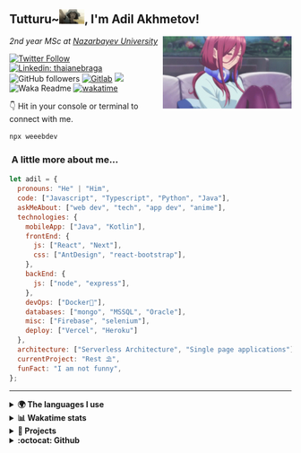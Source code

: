 <h2>Tutturu~<img src="img/tuturu.gif" width="45" alt="">, I'm Adil Akhmetov! <img src="img/miku-dance.gif" width="50" alt=""></h2>
<img align='right' src="img/miku.gif" width="230" alt="">
<p><em>2nd year MSc at <a href="https://nu.edu.kz/">Nazarbayev University</a>
<a href="https://sdu.edu.kz/"><img src="img/sdu-ahegao.svg" align="right" width="100" alt=""></a>
</em></p>

[![Twitter Follow](https://img.shields.io/twitter/follow/weeebdev?label=Follow)](https://twitter.com/intent/follow?screen_name=weeebdev)
[![Linkedin: thaianebraga](https://img.shields.io/badge/-adildev-blue?style=flat-square&logo=Linkedin&logoColor=white&link=https://www.linkedin.com/in/adildev/)](https://www.linkedin.com/in/adildev/)
![GitHub followers](https://img.shields.io/github/followers/weeebdev?label=Follow&style=flat-square)
[![Gitlab](https://img.shields.io/badge/Gitlab-weeebdev-orange?style=flat-square&logo=gitlab)](https://gitlab.com/weeebdev)
![](https://visitor-badge.glitch.me/badge?page_id=weeebdev.weeebdev)
![Waka Readme](https://github.com/weeebdev/weeebdev/workflows/Waka%20Readme/badge.svg)
[![wakatime](https://wakatime.com/badge/user/1fb6390f-222e-4088-8de8-840ef1443858.svg)](https://wakatime.com/@1fb6390f-222e-4088-8de8-840ef1443858)
<!-- [![Leetcode badge](https://leetcode-badge.chyroc.cn/?name=user3449f)](https://leetcode.com/user3449f/) -->

👇 Hit in your console or terminal to connect with me.

```bash
npx weeebdev
```

### <img src="https://media.giphy.com/media/VgCDAzcKvsR6OM0uWg/giphy.gif" width="50" alt=""> A little more about me...

```javascript
let adil = {
  pronouns: "He" | "Him",
  code: ["Javascript", "Typescript", "Python", "Java"],
  askMeAbout: ["web dev", "tech", "app dev", "anime"],
  technologies: {
    mobileApp: ["Java", "Kotlin"],
    frontEnd: {
      js: ["React", "Next"],
      css: ["AntDesign", "react-bootstrap"],
    },
    backEnd: {
      js: ["node", "express"],
    },
    devOps: ["Docker🐳"],
    databases: ["mongo", "MSSQL", "Oracle"],
    misc: ["Firebase", "selenium"],
    deploy: ["Vercel", "Heroku"]
  },
  architecture: ["Serverless Architecture", "Single page applications"],
  currentProject: "Rest ⛱",
  funFact: "I am not funny",
};
```

---

<details>
  <summary><b>🌍 The languages I use</b></summary>
  <hr>
  
  
| ⏰ Past month | ⌛️ Past Year |
|---|---|
| <a href="https://wakatime.com/@adildev"><img src="https://wakatime.com/share/@adilDev/4ebe423a-b427-4031-b073-d221b9528df7.svg" height="300px"></a> | <a href="https://wakatime.com/@adildev"><img src="https://wakatime.com/share/@adilDev/1b4a30f1-9a7f-47fe-b8d2-0fc90f37fcd3.svg" height="300px"></a> |
</details>

<details>
<summary><b>📊 Wakatime stats</b><br></summary>
<div>
<hr/>

<!--START_SECTION:waka-->
![Code Time](http://img.shields.io/badge/Code%20Time-4%2C586%20hrs%2048%20mins-blue)

![Profile Views](http://img.shields.io/badge/Profile%20Views-1-blue)

![Lines of code](https://img.shields.io/badge/From%20Hello%20World%20I%27ve%20Written-9.1%20million%20lines%20of%20code-blue)

**🐱 My GitHub Data** 

> 📦 545.7 kB Used in GitHub's Storage 
 > 
> 🏆 887 Contributions in the Year 2024
 > 
> 💼 Opted to Hire
 > 
> 📜 62 Public Repositories 
 > 
> 🔑 14 Private Repositories 
 > 
**I'm an Early 🐤** 

```text
🌞 Morning                393 commits         █░░░░░░░░░░░░░░░░░░░░░░░░   04.90 % 
🌆 Daytime                3829 commits        ████████████░░░░░░░░░░░░░   47.78 % 
🌃 Evening                3121 commits        ██████████░░░░░░░░░░░░░░░   38.95 % 
🌙 Night                  670 commits         ██░░░░░░░░░░░░░░░░░░░░░░░   08.36 % 
```
📅 **I'm Most Productive on Tuesday** 

```text
Monday                   942 commits         ███░░░░░░░░░░░░░░░░░░░░░░   11.76 % 
Tuesday                  2060 commits        ██████░░░░░░░░░░░░░░░░░░░   25.71 % 
Wednesday                930 commits         ███░░░░░░░░░░░░░░░░░░░░░░   11.61 % 
Thursday                 1076 commits        ███░░░░░░░░░░░░░░░░░░░░░░   13.43 % 
Friday                   438 commits         █░░░░░░░░░░░░░░░░░░░░░░░░   05.47 % 
Saturday                 855 commits         ███░░░░░░░░░░░░░░░░░░░░░░   10.67 % 
Sunday                   1712 commits        █████░░░░░░░░░░░░░░░░░░░░   21.37 % 
```


📊 **This Week I Spent My Time On** 

```text
🕑︎ Time Zone: Asia/Almaty

💬 Programming Languages: 
Other                    30 hrs 53 mins      ███████████████████░░░░░░   74.06 % 
C++                      3 hrs 31 mins       ██░░░░░░░░░░░░░░░░░░░░░░░   08.43 % 
Markdown                 2 hrs 16 mins       █░░░░░░░░░░░░░░░░░░░░░░░░   05.46 % 
Lua                      2 hrs 2 mins        █░░░░░░░░░░░░░░░░░░░░░░░░   04.88 % 
TeX                      1 hr 48 mins        █░░░░░░░░░░░░░░░░░░░░░░░░   04.33 % 

🔥 Editors: 
Chrome                   24 hrs 46 mins      ███████████████░░░░░░░░░░   59.46 % 
Neovim                   8 hrs 29 mins       █████░░░░░░░░░░░░░░░░░░░░   20.38 % 
fish                     5 hrs 46 mins       ███░░░░░░░░░░░░░░░░░░░░░░   13.86 % 
Obsidian                 2 hrs 16 mins       █░░░░░░░░░░░░░░░░░░░░░░░░   05.47 % 
Notes                    20 mins             ░░░░░░░░░░░░░░░░░░░░░░░░░   00.80 % 

🐱‍💻 Projects: 
Terminal                 11 hrs 40 mins      ███████░░░░░░░░░░░░░░░░░░   28.01 % 
contests                 6 hrs 41 mins       ████░░░░░░░░░░░░░░░░░░░░░   16.06 % 
thesis                   5 hrs 12 mins       ███░░░░░░░░░░░░░░░░░░░░░░   12.50 % 
Writing                  4 hrs 14 mins       ███░░░░░░░░░░░░░░░░░░░░░░   10.17 % 
Unknown Project          2 hrs 58 mins       ██░░░░░░░░░░░░░░░░░░░░░░░   07.15 % 

💻 Operating System: 
Mac                      41 hrs 39 mins      █████████████████████████   100.00 % 
```

**I Mostly Code in Jupyter Notebook** 

```text
HTML                     9 repos             ██░░░░░░░░░░░░░░░░░░░░░░░   09.78 % 
Python                   4 repos             █░░░░░░░░░░░░░░░░░░░░░░░░   04.35 % 
Lua                      2 repos             █░░░░░░░░░░░░░░░░░░░░░░░░   02.17 % 
C++                      1 repo              ░░░░░░░░░░░░░░░░░░░░░░░░░   01.09 % 
Promela                  1 repo              ░░░░░░░░░░░░░░░░░░░░░░░░░   01.09 % 
```



**Timeline**

![Lines of Code chart](https://raw.githubusercontent.com/weeebdev/weeebdev/master/assets/bar_graph.png)


 Last Updated on 02/06/2024 01:25:53 UTC
<!--END_SECTION:waka-->
</div>
</details>

<details>
<summary><b>🧾 Projects</b></summary>
<hr>

|Project|Status|
|---|---|
|[![ReadMe Card](https://github-readme-stats.vercel.app/api/pin/?username=weeebdev&repo=waifu.pics&theme=dracula)](https://github.com/weeebdev/waifu.pics)|[![time tracker](https://wakatime.com/badge/github/weeebdev/waifu.pics.svg)](https://wakatime.com/badge/github/weeebdev/waifu.pics)|
|[![ReadMe Card](https://github-readme-stats.vercel.app/api/pin/?username=mentor-ship&repo=mentorship&theme=dracula)](https://github.com/Mentor-ship/Mentorship)|[![time tracker](https://wakatime.com/badge/github/Mentor-ship/Mentorship.svg)](https://wakatime.com/badge/github/Mentor-ship/Mentorship)|
|[![ReadMe Card](https://github-readme-stats.vercel.app/api/pin/?username=masters-and-Abu&repo=tolqyn&theme=dracula)](https://github.com/Masters-and-Abu/Tolqyn)|[![time tracker](https://wakatime.com/badge/github/Masters-and-Abu/Tolqyn.svg)](https://wakatime.com/badge/github/Masters-and-Abu/Tolqyn)|
|[![ReadMe Card](https://github-readme-stats.vercel.app/api/pin/?username=dracula&repo=unigram&theme=dracula)](https://github.com/dracula/unigram)||

</details>

<details>
  <summary><b>:octocat: Github</b></summary>
  <hr>
  <a href="https://sourcekarma.vercel.app/weeebdev"><img src="https://sourcekarma-og.vercel.app/api/weeebdev/github" alt="" align="left"/></a>
  <img src="https://github-readme-stats.vercel.app/api?username=weeebdev&show_icons=true&theme=dracula&hide_title=true&hide_rank=true&count_private=true" align="right"/>
</details>
<div align="center">
  <kbd>
    <img src="https://waifu.now.sh/sfw/hug" alt="">
  </kbd>
</div>
